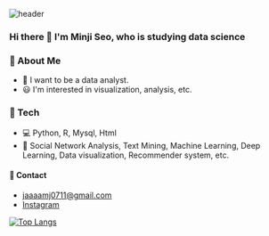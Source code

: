 ![header](https://capsule-render.vercel.app/api?type=soft&color=auto&height=150&section=header&text=Min-ji%20Seo&fontSize=70&animation=twinkling)


### Hi there 👋 I'm Minji Seo, who is studying data science

### :information_desk_person: About Me
- :pray: I want to be a data analyst.
- :smiley: I'm interested in visualization, analysis, etc.


### :wrench: Tech
- :computer: Python, R, Mysql, Html
- :dizzy: Social Network Analysis, Text Mining, Machine Learning, Deep Learning, Data visualization, Recommender system, etc.


#### :email: Contact
- jaaaamj0711@gmail.com
- [Instagram](https://www.instagram.com/mingzss/)   


[![Top Langs](https://github-readme-stats.vercel.app/api/top-langs/?username=jaaaamj0711&layout=compact)](https://github.com/anuraghazra/github-readme-stats)

